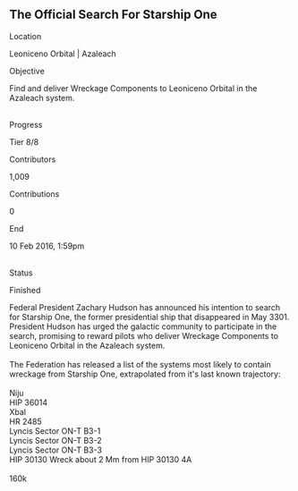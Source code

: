 ## The Official Search For Starship One

Location

Leoniceno Orbital \| Azaleach

Objective

Find and deliver Wreckage Components to Leoniceno Orbital in the
Azaleach system.

\
Progress

Tier 8/8

Contributors

1,009

Contributions

0

End

10 Feb 2016, 1:59pm

\
Status

Finished

Federal President Zachary Hudson has announced his intention to search
for Starship One, the former presidential ship that disappeared in May
3301. President Hudson has urged the galactic community to participate
in the search, promising to reward pilots who deliver Wreckage
Components to Leoniceno Orbital in the Azaleach system.\
\
The Federation has released a list of the systems most likely to contain
wreckage from Starship One, extrapolated from it\'s last known
trajectory:\
\
Niju\
HIP 36014\
Xbal\
HR 2485\
Lyncis Sector ON-T B3-1\
Lyncis Sector ON-T B3-2\
Lyncis Sector ON-T B3-3\
HIP 30130 Wreck about 2 Mm from HIP 30130 4A\
\
160k

